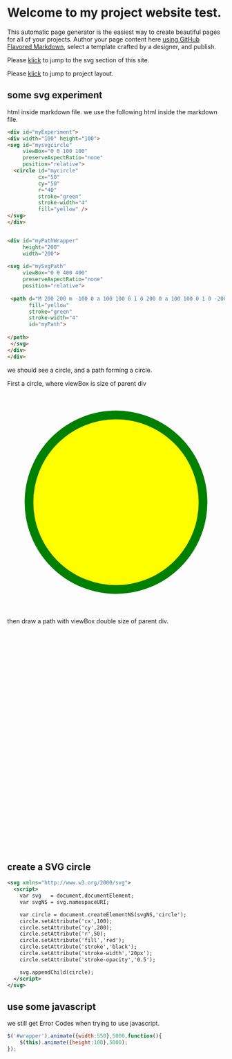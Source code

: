 # Welcome to my project website test.
 This automatic page generator is the easiest way to create beautiful pages for all of your projects. Author your page content here [using GitHub Flavored Markdown](https://guides.github.com/features/mastering-markdown/), select a template crafted by a designer, and publish.

Please [klick](https://m2vh.github.io/websitetest/#myExperiment) to jump to the svg section of this site.

Please [klick](./mytest) to jump to project layout.

 
## some svg experiment

html inside markdown file. we use the following html inside the markdown file.

```html
<div id="myExperiment">
<div width="100" height="100">
<svg id="mysvgcircle"  
     viewBox="0 0 100 100" 
     preserveAspectRatio="none"
     position="relative">
  <circle id="mycircle" 
          cx="50" 
          cy="50" 
          r="40" 
          stroke="green" 
          stroke-width="4" 
          fill="yellow" />
</svg>
</div>


<div id="myPathWrapper"
     height="200" 
     width="200">
     
<svg id="mySvgPath" 
     viewBox="0 0 400 400" 
     preserveAspectRatio="none"
     position="relative">
     
 <path d="M 200 200 m -100 0 a 100 100 0 1 0 200 0 a 100 100 0 1 0 -200 0" 
       fill="yellow" 
       stroke="green" 
       stroke-width="4" 
       id="myPath">
       
</path>
 </svg>
</div>
</div>
```

we should see a circle, and a path forming a circle.

First a circle, where viewBox is size of parent div

<div id="myExperiment">
 <div width="100" height="100">
  <svg id="mySvgCircle"  
     viewBox="0 0 100 100" 
     preserveAspectRatio="none"
     position="relative">
  <circle id="myCircle" 
          cx="50" 
          cy="50" 
          r="40" 
          stroke="green" 
          stroke-width="4" 
          fill="yellow" />
  </svg>
 </div>

then draw a path with viewBox double size of parent div.

<div id="myWrapperBox">

 <div id="myPathWrapper">

  <svg id="mySvgPath" 
      viewBox="0 0 400 400" 
      preserveAspectRatio="none"
      position="relative">
     
  <path d="M 200 200 m -100 0 a 100 100 0 1 0 200 0 a 100 100 0 1 0 -200 0" 
       fill="yellow" 
       stroke="green" 
       stroke-width="4" 
       id="myPath">
       
 </path>
 </svg>
</div> <!-- myPathWrapper -->
</div> <!-- myWrapperbOX -->
</div>

## create a SVG circle

```xml
<svg xmlns="http://www.w3.org/2000/svg">
  <script>
    var svg   = document.documentElement;
    var svgNS = svg.namespaceURI;

    var circle = document.createElementNS(svgNS,'circle');
    circle.setAttribute('cx',100);
    circle.setAttribute('cy',200);
    circle.setAttribute('r',50);
    circle.setAttribute('fill','red');
    circle.setAttribute('stroke','black');
    circle.setAttribute('stroke-width','20px');
    circle.setAttribute('stroke-opacity','0.5');

    svg.appendChild(circle);
  </script>
</svg>

```

## use some javascript

we still get Error Codes when trying to use javascript.

```javascript
$('#wrapper').animate({width:550},5000,function(){
    $(this).animate({height:100},5000);
});
```
